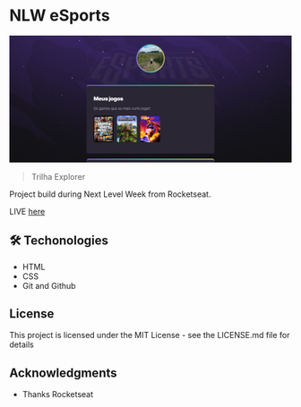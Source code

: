 # NLW eSports

![preview](/github/preview.png)

> Trilha Explorer

Project build during Next Level Week from Rocketseat.

LIVE [here](https://vivianemartini.github.io/nlw-eSports-explorer/)

## 🛠️ Techonologies

- HTML
- CSS
- Git and Github

## License
This project is licensed under the MIT License - see the LICENSE.md file for details

## Acknowledgments
- Thanks Rocketseat
